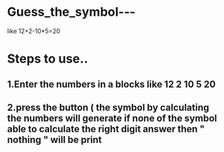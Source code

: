 # Guess_the_symbol---
like 12+2-10*5=20

# Steps to use..

## 1.Enter the numbers in a blocks like 12 2 10 5 20 
## 2.press the button ( the symbol by calculating the numbers will generate if none of the symbol able to calculate the right digit answer then " nothing " will be print 
